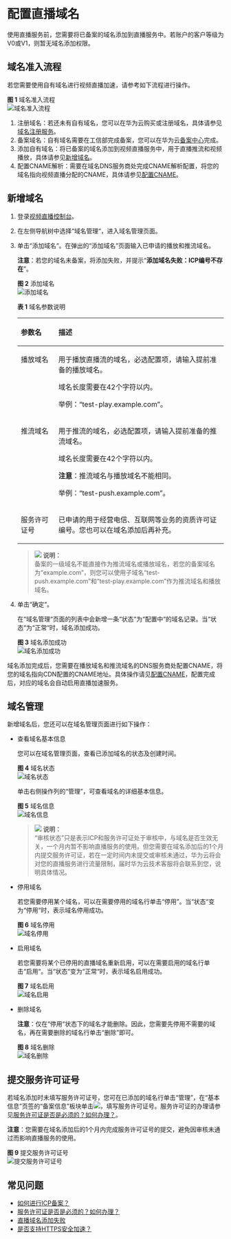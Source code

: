 # 配置直播域名<a name="live010002"></a>

使用直播服务前，您需要将已备案的域名添加到直播服务中。若账户的客户等级为V0或V1，则暂无域名添加权限。

## 域名准入流程<a name="section19545380178"></a>

若您需要使用自有域名进行视频直播加速，请参考如下流程进行操作。

**图 1**  域名准入流程<a name="fig2215191811578"></a>  
![](figures/域名准入流程.png "域名准入流程")

1.  注册域名：若还未有自有域名，您可以在华为云购买或注册域名，具体请参见[域名注册服务](https://www.huaweicloud.com/product/domain.html)。
2.  备案域名：自有域名需要在工信部完成备案，您可以在华为云[备案中心](https://beian.huaweicloud.com/)完成。
3.  添加自有域名：将已备案的域名添加到视频直播服务中，用于直播推流和视频播放，具体请参见[新增域名](#section1326884516114)。
4.  配置CNAME解析：需要在域名DNS服务商处完成CNAME解析配置，将您的域名指向视频直播分配的CNAME，具体请参见[配置CNAME](配置CNAME.md)。

## 新增域名<a name="section1326884516114"></a>

1.  登录[视频直播控制台](视频直播控制台https://console.huaweicloud.com/live)。
2.  在左侧导航树中选择“域名管理“，进入域名管理页面。
3.  单击“添加域名“。在弹出的“添加域名“页面输入已申请的播放和推流域名。

    **注意**：若您的域名未备案，将添加失败，并提示“**添加域名失败：ICP编号不存在**”。

    **图 2**  添加域名<a name="fig251002713570"></a>  
    ![](figures/添加域名.png "添加域名")

    **表 1**  域名参数说明

    <a name="table1163972513102"></a>
    <table><thead align="left"><tr id="row1763962516105"><th class="cellrowborder" valign="top" width="18.2%" id="mcps1.2.3.1.1"><p id="p26391125111012"><a name="p26391125111012"></a><a name="p26391125111012"></a>参数名</p>
    </th>
    <th class="cellrowborder" valign="top" width="81.8%" id="mcps1.2.3.1.2"><p id="p18639172517105"><a name="p18639172517105"></a><a name="p18639172517105"></a>描述</p>
    </th>
    </tr>
    </thead>
    <tbody><tr id="row7639152501012"><td class="cellrowborder" valign="top" width="18.2%" headers="mcps1.2.3.1.1 "><p id="p16639325101018"><a name="p16639325101018"></a><a name="p16639325101018"></a>播放域名</p>
    </td>
    <td class="cellrowborder" valign="top" width="81.8%" headers="mcps1.2.3.1.2 "><p id="p3520155283119"><a name="p3520155283119"></a><a name="p3520155283119"></a>用于播放直播流的域名，必选配置项，请输入提前准备的播放域名。</p>
    <p id="p18733414541"><a name="p18733414541"></a><a name="p18733414541"></a>域名长度需要在42个字符以内。</p>
    <p id="p1463952531014"><a name="p1463952531014"></a><a name="p1463952531014"></a>举例：“test-play.example.com”。</p>
    </td>
    </tr>
    <tr id="row563942511013"><td class="cellrowborder" valign="top" width="18.2%" headers="mcps1.2.3.1.1 "><p id="p363962510102"><a name="p363962510102"></a><a name="p363962510102"></a>推流域名</p>
    </td>
    <td class="cellrowborder" valign="top" width="81.8%" headers="mcps1.2.3.1.2 "><p id="p10639112561018"><a name="p10639112561018"></a><a name="p10639112561018"></a>用于推流的域名，必选配置项，请输入提前准备的推流域名。</p>
    <p id="p151081441105410"><a name="p151081441105410"></a><a name="p151081441105410"></a>域名长度需要在42个字符以内。</p>
    <p id="p16280733175417"><a name="p16280733175417"></a><a name="p16280733175417"></a><strong id="b1137411547540"><a name="b1137411547540"></a><a name="b1137411547540"></a>注意</strong>：推流域名与播放域名不能相同。</p>
    <p id="p191201413349"><a name="p191201413349"></a><a name="p191201413349"></a>举例：“test-push.example.com”。</p>
    </td>
    </tr>
    <tr id="row116391625141016"><td class="cellrowborder" valign="top" width="18.2%" headers="mcps1.2.3.1.1 "><p id="p363917256104"><a name="p363917256104"></a><a name="p363917256104"></a>服务许可证号</p>
    </td>
    <td class="cellrowborder" valign="top" width="81.8%" headers="mcps1.2.3.1.2 "><p id="p56702028184018"><a name="p56702028184018"></a><a name="p56702028184018"></a>已申请的用于经营电信、互联网等业务的资质许可证编号。您也可以在域名添加后再补充。</p>
    </td>
    </tr>
    </tbody>
    </table>

    >![](public_sys-resources/icon-note.gif) **说明：**   
    >备案的一级域名不能直接作为推流域名或播放域名，若您的备案域名为“example.com”，则您可以使用子域名“test-push.example.com”和“test-play.example.com”作为推流域名和播放域名。  

4.  单击“确定“。

    在“域名管理“页面的列表中会新增一条“状态“为“配置中“的域名记录。当“状态“为“正常“时，域名添加成功。

    **图 3**  域名添加成功<a name="fig443953585717"></a>  
    ![](figures/域名添加成功.png "域名添加成功")


域名添加完成后，您需要在播放域名和推流域名的DNS服务商处配置CNAME，将您的域名指向CDN配置的CNAME地址。具体操作请见[配置CNAME](配置CNAME.md)，配置完成后，对应的域名会自动启用直播加速服务。

## 域名管理<a name="section152155971211"></a>

新增域名后，您还可以在域名管理页面进行如下操作：

-   查看域名基本信息

    您可以在域名管理页面，查看已添加域名的状态及创建时间。

    **图 4**  域名状态<a name="fig1122163715505"></a>  
    ![](figures/域名状态.png "域名状态")

    单击右侧操作列的“管理”，可查看域名的详细基本信息。

    **图 5**  域名信息<a name="fig353817333490"></a>  
    ![](figures/域名信息.png "域名信息")

    >![](public_sys-resources/icon-note.gif) **说明：**   
    >“审核状态”只是表示ICP和服务许可证处于审核中，与域名是否生效无关，一个月内暂不影响直播服务的使用。但您需要在域名添加后的1个月内提交服务许可证，若在一定时间内未提交或审核未通过，华为云将会对您的直播服务进行流量限制，届时华为云技术客服将会联系到您，说明具体情况。  

-   停用域名

    若您需要停用某个域名，可以在需要停用的域名行单击“停用”。当“状态“变为“停用“时，表示域名停用成功。

    **图 6**  域名停用<a name="fig184661410135710"></a>  
    ![](figures/域名停用.png "域名停用")

-   启用域名

    若您需要将某个已停用的直播域名重新启用，可以在需要启用的域名行单击“启用“。当“状态“变为“正常“时，表示域名启用成功。

    **图 7**  域名启用<a name="fig148451354588"></a>  
    ![](figures/域名启用.png "域名启用")

-   删除域名

    **注意**：仅在“停用“状态下的域名才能删除。因此，您需要先停用不需要的域名，再在需要删除的域名行单击“删除”即可。

    **图 8**  域名删除<a name="fig1659761414584"></a>  
    ![](figures/域名删除.png "域名删除")


## 提交服务许可证号<a name="section1579394343920"></a>

若域名添加时未填写服务许可证号，您可在已添加的域名行单击“管理”，在“基本信息”页签的“备案信息”板块单击![](figures/编辑.png)，填写服务许可证号。服务许可证的办理请参见[服务许可证是否是必须的？如何办理？](https://support.huaweicloud.com/live_faq/live080008005.html)。

**注意**：您需要在域名添加后的1个月内完成服务许可证号的提交，避免因审核未通过而影响直播服务的使用。

**图 9**  提交服务许可证号<a name="fig12814192015811"></a>  
![](figures/提交服务许可证号.png "提交服务许可证号")

## 常见问题<a name="section9774815141319"></a>

-   [如何进行ICP备案？](https://support.huaweicloud.com/live_faq/live080008002.html)
-   [服务许可证是否是必须的？如何办理？](https://support.huaweicloud.com/live_faq/live080008005.html)
-   [直播域名添加失败](https://support.huaweicloud.com/trouble-live/live150001.html)
-   [是否支持HTTPS安全加速？](https://support.huaweicloud.com/live_faq/live080009002.html)

